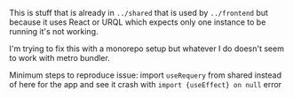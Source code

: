 This is stuff that is already in `../shared` that is used by `../frontend` but because it uses React or URQL which expects only one instance to be running it's not working. 

I'm trying to fix this with a monorepo setup but whatever I do doesn't seem to work with metro bundler. 

Minimum steps to reproduce issue: import `useRequery` from shared instead of here for the app and see it crash with `import {useEffect} on null` error

